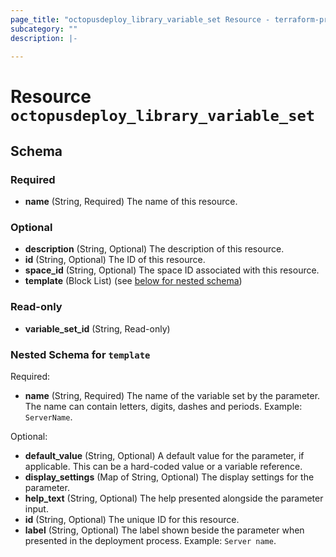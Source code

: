 ```yaml
---
page_title: "octopusdeploy_library_variable_set Resource - terraform-provider-octopusdeploy"
subcategory: ""
description: |-
  
---
```


# Resource `octopusdeploy_library_variable_set`





## Schema

### Required

- **name** (String, Required) The name of this resource.

### Optional

- **description** (String, Optional) The description of this resource.
- **id** (String, Optional) The ID of this resource.
- **space_id** (String, Optional) The space ID associated with this resource.
- **template** (Block List) (see [below for nested schema](#nestedblock--template))

### Read-only

- **variable_set_id** (String, Read-only)

<a id="nestedblock--template"></a>
### Nested Schema for `template`

Required:

- **name** (String, Required) The name of the variable set by the parameter. The name can contain letters, digits, dashes and periods. Example: `ServerName`.

Optional:

- **default_value** (String, Optional) A default value for the parameter, if applicable. This can be a hard-coded value or a variable reference.
- **display_settings** (Map of String, Optional) The display settings for the parameter.
- **help_text** (String, Optional) The help presented alongside the parameter input.
- **id** (String, Optional) The unique ID for this resource.
- **label** (String, Optional) The label shown beside the parameter when presented in the deployment process. Example: `Server name`.


